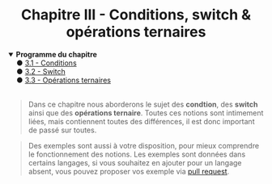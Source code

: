 <center><h1>Chapitre III - Conditions, switch & opérations ternaires</h1></center>

<details open="open"><summary><b>Programme du chapitre</b></summary>
&nbsp;&nbsp;&nbsp;&nbsp;● <a href="./Conditions.md" title="Opérateurs logiques">3.1 - Conditions</a><br>
&nbsp;&nbsp;&nbsp;&nbsp;● <a href="./Switch.md" title="Opérateurs de comparaison">3.2 - Switch</a><br>
&nbsp;&nbsp;&nbsp;&nbsp;● <a href="./Ternary.md" title="Opérations ternaires">3.3 - Opérations ternaires</a>
</details>
<br>

> Dans ce chapitre nous aborderons le sujet des **condtion**, des **switch** ainsi que des **opérations ternaire**. Toutes ces notions sont intimement liées, mais contiennent toutes des différences, il est donc important de passé sur toutes.

> Des exemples sont aussi à votre disposition, pour mieux comprendre le fonctionnement des notions. Les exemples sont données dans certains langages, si vous souhaitez en ajouter pour un langage absent, vous pouvez proposer vos exemple via [pull request](https://github.com/Skycel9/basics-course-of-programming/pulls).